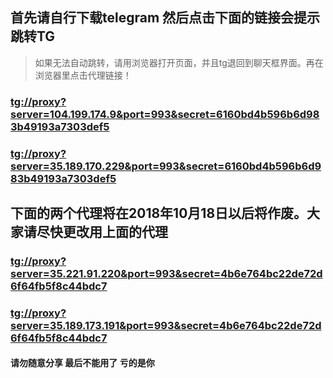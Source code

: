 ## 首先请自行下载telegram 然后点击下面的链接会提示跳转TG
>如果无法自动跳转，请用浏览器打开页面，并且tg退回到聊天框界面。再在浏览器里点击代理链接！

### [tg://proxy?server=104.199.174.9&port=993&secret=6160bd4b596b6d983b49193a7303def5](tg://proxy?server=104.199.174.9&port=993&secret=6160bd4b596b6d983b49193a7303def5)
### [tg://proxy?server=35.189.170.229&port=993&secret=6160bd4b596b6d983b49193a7303def5](tg://proxy?server=35.189.170.229&port=993&secret=6160bd4b596b6d983b49193a7303def5)

## 下面的两个代理将在2018年10月18日以后将作废。大家请尽快更改用上面的代理

### [tg://proxy?server=35.221.91.220&port=993&secret=4b6e764bc22de72d6f64fb5f8c44bdc7](tg://proxy?server=35.221.91.220&port=993&secret=4b6e764bc22de72d6f64fb5f8c44bdc7) 

### [tg://proxy?server=35.189.173.191&port=993&secret=4b6e764bc22de72d6f64fb5f8c44bdc7](tg://proxy?server=35.189.173.191&port=993&secret=4b6e764bc22de72d6f64fb5f8c44bdc7)

#### 请勿随意分享 最后不能用了 亏的是你
